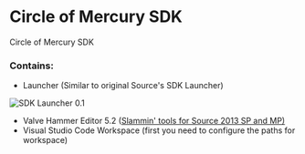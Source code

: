 # Circle of Mercury SDK
Circle of Mercury SDK

### Contains:
- Launcher (Similar to original Source's SDK Launcher)

![SDK Launcher 0.1](https://b.radikal.ru/b20/1902/b9/82537e09de2b.png)

- Valve Hammer Editor 5.2 ([Slammin' tools for Source 2013 SP and MP)](https://forum.facepunch.com/dev/bvenk/Slammin-Source-map-tools)
- Visual Studio Code Workspace (first you need to configure the paths for workspace)


